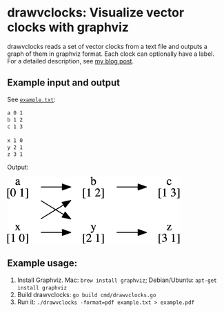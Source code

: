 # drawvclocks: Visualize vector clocks with graphviz

drawvclocks reads a set of vector clocks from a text file and outputs a graph of them in graphviz format. Each clock can optionally have a label. For a detailed description, see [my blog post](http://www.evanjones.ca/visualizing-vector-clocks.html).


## Example input and output

See [`example.txt`](example.txt):

```
a 0 1
b 1 2
c 1 3

x 1 0
y 2 1
z 3 1
```

Output:

![graph of example.txt](example.png)


## Example usage:

1. Install Graphviz. Mac: `brew install graphviz`; Debian/Ubuntu: `apt-get install graphviz`
2. Build drawvclocks: `go build cmd/drawvclocks.go`
3. Run it: `./drawvclocks -format=pdf example.txt > example.pdf`

